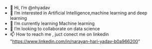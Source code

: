 - 👋 Hi, I’m @nhyadav
- 👀 I’m interested in Artificial Intelligence,machine learning and deep learning
- 🌱 I’m currently learning Machine learning
- 💞️ I’m looking to collaborate on data science
- 📫 How to reach me , juct conect me on linkedin "https://www.linkedin.com/in/narayan-hari-yadav-b0a966200"

<!---
nhyadav/nhyadav is a ✨ special ✨ repository because its `README.md` (this file) appears on your GitHub profile.
You can click the Preview link to take a look at your changes.
--->
